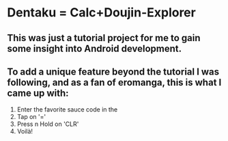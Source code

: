 # Dentaku = Calc+Doujin-Explorer
## This was just a tutorial project for me to gain some insight into Android development. 
## To add a unique feature beyond the tutorial I was following, and as a fan of eromanga, this is what I came up with:

1. Enter the favorite sauce code in the
2. Tap on '='
3. Press n Hold on 'CLR'
4. Voilà!
